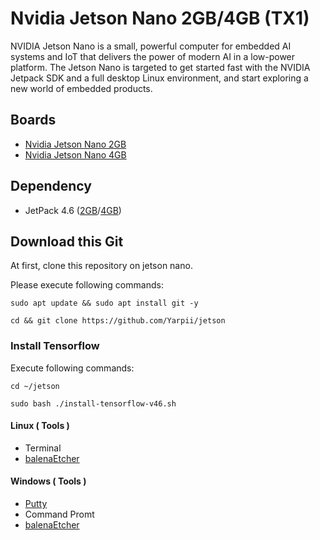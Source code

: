 # Nvidia Jetson Nano 2GB/4GB (TX1)
NVIDIA Jetson Nano is a small, powerful computer for embedded AI systems and IoT that delivers the power of modern AI in a low-power platform. The Jetson Nano is targeted to get started fast with the NVIDIA Jetpack SDK and a full desktop Linux environment, and start exploring a new world of embedded products.



## Boards
* [Nvidia Jetson Nano 2GB]
* [Nvidia Jetson Nano 4GB]

## Dependency
* JetPack 4.6 ([2GB]/[4GB])


## Download this Git
At first, clone this repository on jetson nano.

Please execute following commands:
```
sudo apt update && sudo apt install git -y
```
```
cd && git clone https://github.com/Yarpii/jetson
```


### Install Tensorflow
Execute following commands:
```
cd ~/jetson
```
```
sudo bash ./install-tensorflow-v46.sh
```

#### Linux ( Tools )
* Terminal
* [balenaEtcher]

#### Windows ( Tools )
* [Putty]
* Command Promt
* [balenaEtcher]





[Nvidia Jetson Nano 2GB]: https://developer.nvidia.com/embedded/learn/get-started-jetson-nano-2gb-devkit
[Nvidia Jetson Nano 4GB]: https://developer.nvidia.com/embedded/learn/get-started-jetson-nano-devkit


[2GB]: https://developer.nvidia.com/jetson-nano-2gb-sd-card-image
[4GB]: https://developer.nvidia.com/jetson-nano-sd-card-image

[Putty]: https://www.putty.org
[balenaEtcher]: https://www.balena.io/etcher/
